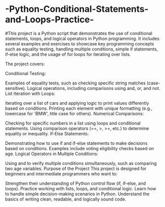 # -Python-Conditional-Statements-and-Loops-Practice-
#This project is a Python script that demonstrates the use of conditional statements, loops, and logical operators in Python programming. It includes several examples and exercises to showcase key programming concepts such as equality testing, handling multiple conditions, simple if statements, if-else logic, and the usage of for loops for iterating over lists.

The project covers:

Conditional Testing:

Examples of equality tests, such as checking specific string matches (case-sensitive).
Logical operations, including comparisons using and, or, and not.
List Iteration with Loops:

Iterating over a list of cars and applying logic to print values differently based on conditions.
Printing each element with unique formatting (e.g., lowercase for 'BMW', title case for others).
Numerical Comparisons:

Checking for specific numbers in a list using loops and conditional statements.
Using comparison operators (==, >, >=, etc.) to determine equality or inequality.
If-Else Statements:

Demonstrating how to use if and if-else statements to make decisions based on conditions.
Examples include voting eligibility checks based on age.
Logical Operators in Multiple Conditions:

Using and to verify multiple conditions simultaneously, such as comparing two age variables.
Purpose of the Project
This project is designed for beginners and intermediate programmers who want to:

Strengthen their understanding of Python control flow (if, if-else, and loops).
Practice working with lists, loops, and conditional logic.
Learn how to handle simple decision-making scenarios in Python.
Understand the basics of writing clean, readable, and logically sound code.
